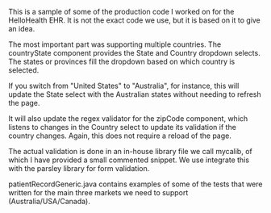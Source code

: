 This is a sample of some of the production code I worked on for the HelloHealth EHR. It is not the exact code we use, but it is based on it to give an idea.

The most important part was supporting multiple countries. The countryState component provides the State and Country dropdown selects. The states or provinces fill the dropdown based on which country is selected.

If you switch from "United States" to "Australia", for instance, this will update the State select with the Australian states without needing to refresh the page.

It will also update the regex validator for the zipCode component, which listens to changes in the Country select to update its validation if the country changes. Again, this does not require a reload of the page.

The actual validation is done in an in-house library file we call mycalib, of which I have provided a small commented snippet. We use integrate this with the parsley library for form validation.

patientRecordGeneric.java contains examples of some of the tests that were written for the main three markets we need to support (Australia/USA/Canada).